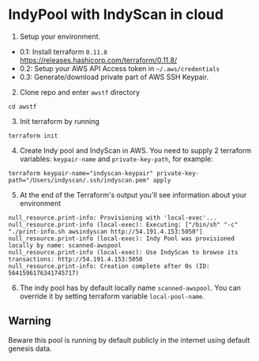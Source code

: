  # IndyPool with IndyScan in cloud
1. Setup your environment.
- 0.1: Install terraform `0.11.8` https://releases.hashicorp.com/terraform/0.11.8/
- 0.2: Setup your AWS API Access token in `~/.aws/credentials`
- 0.3: Generate/download private part of AWS SSH Keypair. 

2. Clone repo and enter `awstf` directory

`cd awstf`

3. Init terraform by running

`terraform init`

4. Create Indy pool and IndyScan in AWS. You need to supply 2 terraform variables: `keypair-name` and `private-key-path`, for example:

`terraform keypair-name="indyscan-keypair" private-key-path="/Users/indyscan/.ssh/indyscan.pem" apply`

5. At the end of the Terraform's output you'll see information about your environment

```
null_resource.print-info: Provisioning with 'local-exec'...
null_resource.print-info (local-exec): Executing: ["/bin/sh" "-c" "./print-info.sh awsindyscan http://54.191.4.153:5050"]
null_resource.print-info (local-exec): Indy Pool was provisioned locally by name: scanned-awspool
null_resource.print-info (local-exec): Use IndyScan to browse its transactions: http://54.191.4.153:5050
null_resource.print-info: Creation complete after 0s (ID: 5641596176341745717)
```

6. The indy pool has by default locally name `scanned-awspool`. You can override it by setting terraform variable 
`local-pool-name`.  

## Warning
Beware this pool is running by default publicly in the internet using default genesis data.